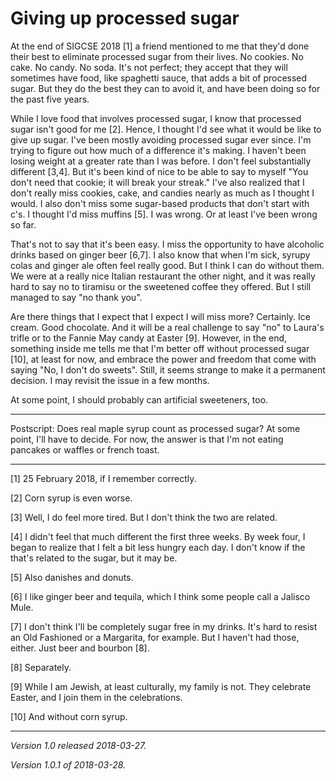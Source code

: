 Giving up processed sugar
=========================

At the end of SIGCSE 2018 [1] a friend mentioned to me that they'd done
their best to eliminate processed sugar from their lives.  No cookies.
No cake.  No candy.  No soda.  It's not perfect; they accept that they
will sometimes have food, like spaghetti sauce, that adds a bit of
processed sugar.  But they do the best they can to avoid it, and have
been doing so for the past five years.

While I love food that involves processed sugar, I know that processed
sugar isn't good for me [2]. Hence, I thought I'd see what it would be
like to give up sugar.  I've been mostly avoiding processed sugar ever
since.  I'm trying to figure out how much of a difference it's making.
I haven't been losing weight at a greater rate than I was before.
I don't feel substantially different [3,4].  But it's been kind of nice
to be able to say to myself "You don't need that cookie; it will break
your streak."  I've also realized that I don't really miss cookies,
cake, and candies nearly as much as I thought I would.  I also don't miss
some sugar-based products that don't start with c's.  I thought I'd
miss muffins [5].  I was wrong.  Or at least I've been wrong so far.

That's not to say that it's been easy.  I miss the opportunity to have
alcoholic drinks based on ginger beer [6,7].  I also know that when I'm
sick, syrupy colas and ginger ale often feel really good.  But I think
I can do without them.  We were at a really nice Italian restaurant
the other night, and it was really hard to say no to tiramisu or the
sweetened coffee they offered.  But I still managed to say "no thank you".

Are there things that I expect that I expect I will miss more?  Certainly.
Ice cream.  Good chocolate.  And it will be a real challenge to say "no"
to Laura's trifle or to the Fannie May candy at Easter [9].  However,
in the end, something inside me tells me that I'm better off without
processed sugar [10], at least for now, and embrace the power and freedom
that come with saying "No, I don't do sweets".  Still, it seems strange
to make it a permanent decision.  I may revisit the issue in a few months.

At some point, I should probably can artificial sweeteners, too.  

---

Postscript: Does real maple syrup count as processed sugar?  At some
point, I'll have to decide.  For now, the answer is that I'm not eating
pancakes or waffles or french toast.

---

[1] 25 February 2018, if I remember correctly.

[2] Corn syrup is even worse.

[3] Well, I do feel more tired.  But I don't think the two are
related.

[4] I didn't feel that much different the first three weeks.  By week
four, I began to realize that I felt a bit less hungry each day.  I don't
know if the that's related to the sugar, but it may be.

[5] Also danishes and donuts.

[6] I like ginger beer and tequila, which I think some people call a
Jalisco Mule.

[7] I don't think I'll be completely sugar free in my drinks.  It's hard
to resist an Old Fashioned or a Margarita, for example.  But I haven't
had those, either.  Just beer and bourbon [8].

[8] Separately.

[9] While I am Jewish, at least culturally, my family is not.  They
celebrate Easter, and I join them in the celebrations.

[10] And without corn syrup.

---

*Version 1.0 released 2018-03-27.*

*Version 1.0.1 of 2018-03-28.*
